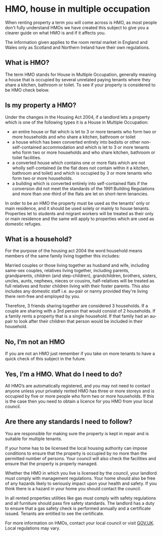 HMO, house in multiple occupation
=================================
When renting property a term you will come across is HMO, as most people don't
fully understand HMOs we have created this subject to give you a clearer guide
on what HMO is and if it affects you.

The information given applies to the room rental market in England and Wales
only as Scotland and Northern Ireland have their own regulations.

What is HMO?
------------
The term HMO stands for House in Multiple Occupation, generally meaning a house
that is occupied by several unrelated paying tenants where they share a kitchen,
bathroom or toilet. To see if your property is considered to be HMO check below.

Is my property a HMO?
---------------------
Under the changes in the Housing Act 2004, if a landlord lets a property which
is one of the following types it is a House in Multiple Occupation:

* an entire house or flat which is let to 3 or more tenants who form two or more households and who share a kitchen, bathroom or toilet
* a house which has been converted entirely into bedsits or other non-self-contained accommodation and which is let to 3 or more tenants who form two or more households and who share kitchen, bathroom or toilet facilities.
* a converted house which contains one or more flats which are not wholly self-contained (ie the flat does not contain within it a kitchen, bathroom and toilet) and which is occupied by 3 or more tenants who form two or more households.
* a building which is converted entirely into self-contained flats if the conversion did not meet the standards of the 1991 Building Regulations and more than one-third of the flats are let on short-term tenancies.

In order to be an HMO the property must be used as the tenants’ only or main
residence, and it should be used solely or mainly to house tenants. Properties
let to students and migrant workers will be treated as their only or main
residence and the same will apply to properties which are used as domestic
refuges.

What is a household?
--------------------
For the purpose of the housing act 2004 the word household means members of the
same family living together this includes:

Married couples or those living together as husband and wife, including same-sex couples,
relatives living together, including parents, grandparents, children (and step-children),
grandchildren, brothers, sisters, uncles, aunts, nephews, nieces or cousins,
half-relatives will be treated as full relatives and foster children living with their foster parents.
This also includes any domestic staff i.e. au-pair or nanny provided they're living there rent-free
and employed by you.

Therefore, 3 friends sharing together are considered 3 households. If a couple
are sharing with a 3rd person that would consist of 2 households. If a family
rents a property that is a single household. If that family had an au-pair to
look after their children that person would be included in their household.

No, I’m not an HMO
------------------
If you are not an HMO just remember if you take on more tenants to have a quick
check of this subject in the future.

Yes, I’m a HMO. What do I need to do?
-------------------------------------
All HMO’s are automatically registered, and you may not need to contact anyone
unless your privately rented HMO has three or more storeys and is occupied by
five or more people who form two or more households. If this is the case then
you need to obtain a licence for you HMO from your local council.

Are there any standards I need to follow?
-----------------------------------------
You are responsible for making sure the property is kept in repair and is
suitable for multiple tenants.

If your home has to be licensed the local housing authority can impose
conditions to ensure that the property is occupied by no more than the permitted
number of persons. Your council will also check the facilities and ensure that
the property is properly managed.

Whether the HMO in which you live is licensed by the council, your
landlord must comply with management regulations. Your home should also be free
of any hazards likely to seriously impact upon your health and safety. If you
think there is a hazard in your home you should contact the council.

In all rented properties utilities like gas must comply with safety regulations
and all furniture should pass fire safety standards. The landlord has a duty to
ensure that a gas safety check is performed annually and a certificate issued.
Tenants are entitled to see the certificate.

For more information on HMOs, contact your local council or visit
[GOV.UK](https://www.gov.uk/private-renting/houses-in-multiple-occupation).
Local regulations may vary.
